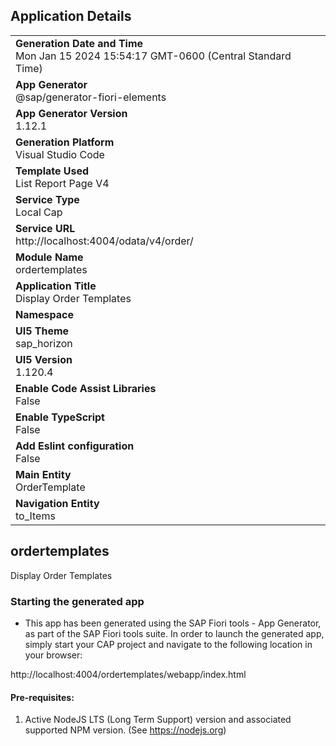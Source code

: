 ## Application Details
|               |
| ------------- |
|**Generation Date and Time**<br>Mon Jan 15 2024 15:54:17 GMT-0600 (Central Standard Time)|
|**App Generator**<br>@sap/generator-fiori-elements|
|**App Generator Version**<br>1.12.1|
|**Generation Platform**<br>Visual Studio Code|
|**Template Used**<br>List Report Page V4|
|**Service Type**<br>Local Cap|
|**Service URL**<br>http://localhost:4004/odata/v4/order/
|**Module Name**<br>ordertemplates|
|**Application Title**<br>Display Order Templates|
|**Namespace**<br>|
|**UI5 Theme**<br>sap_horizon|
|**UI5 Version**<br>1.120.4|
|**Enable Code Assist Libraries**<br>False|
|**Enable TypeScript**<br>False|
|**Add Eslint configuration**<br>False|
|**Main Entity**<br>OrderTemplate|
|**Navigation Entity**<br>to_Items|

## ordertemplates

Display Order Templates

### Starting the generated app

-   This app has been generated using the SAP Fiori tools - App Generator, as part of the SAP Fiori tools suite.  In order to launch the generated app, simply start your CAP project and navigate to the following location in your browser:

http://localhost:4004/ordertemplates/webapp/index.html

#### Pre-requisites:

1. Active NodeJS LTS (Long Term Support) version and associated supported NPM version.  (See https://nodejs.org)


